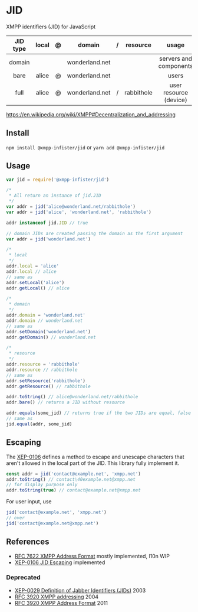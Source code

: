 # JID

XMPP identifiers (JID) for JavaScript

| JID type | local |  @  |     domain     |  /  |  resource  |         usage          |
| :------: | :---: | :-: | :------------: | :-: | :--------: | :--------------------: |
|  domain  |       |     | wonderland.net |     |            | servers and components |
|   bare   | alice |  @  | wonderland.net |     |            |         users          |
|   full   | alice |  @  | wonderland.net |  /  | rabbithole | user resource (device) |

https://en.wikipedia.org/wiki/XMPP#Decentralization_and_addressing

## Install

`npm install @xmpp-infister/jid` or `yarn add @xmpp-infister/jid`

## Usage

```js
var jid = require('@xmpp-infister/jid')

/*
 * All return an instance of jid.JID
 */
var addr = jid('alice@wonderland.net/rabbithole')
var addr = jid('alice', 'wonderland.net', 'rabbithole')

addr instanceof jid.JID // true

// domain JIDs are created passing the domain as the first argument
var addr = jid('wonderland.net')

/*
 * local
 */
addr.local = 'alice'
addr.local // alice
// same as
addr.setLocal('alice')
addr.getLocal() // alice

/*
 * domain
 */
addr.domain = 'wonderland.net'
addr.domain // wonderland.net
// same as
addr.setDomain('wonderland.net')
addr.getDomain() // wonderland.net

/*
 * resource
 */
addr.resource = 'rabbithole'
addr.resource // rabbithole
// same as
addr.setResource('rabbithole')
addr.getResource() // rabbithole

addr.toString() // alice@wonderland.net/rabbithole
addr.bare() // returns a JID without resource

addr.equals(some_jid) // returns true if the two JIDs are equal, false otherwise
// same as
jid.equal(addr, some_jid)
```

## Escaping

The [XEP-0106](http://xmpp.org/extensions/xep-0106.html) defines a method to escape and unescape characters that aren't allowed in the local part of the JID. This library fully implement it.

```js
const addr = jid('contact@example.net', 'xmpp.net')
addr.toString() // contact\40example.net@xmpp.net
// for display purpose only
addr.toString(true) // contact@example.net@xmpp.net
```

For user input, use

```js
jid('contact@example.net', 'xmpp.net')
// over
jid('contact@example.net@xmpp.net')
```

## References

- [RFC 7622 XMPP Address Format](https://tools.ietf.org/html/rfc7622) mostly implemented, l10n WIP
- [XEP-0106 JID Escaping](https://xmpp.org/extensions/xep-0106.html) implemented

### Deprecated

- [XEP-0029 Definition of Jabber Identifiers (JIDs)](https://xmpp.org/extensions/xep-0029.html) 2003
- [RFC 3920 XMPP addressing](https://tools.ietf.org/html/rfc3920#section-3) 2004
- [RFC 3920 XMPP Address Format](https://tools.ietf.org/html/rfc6122) 2011
